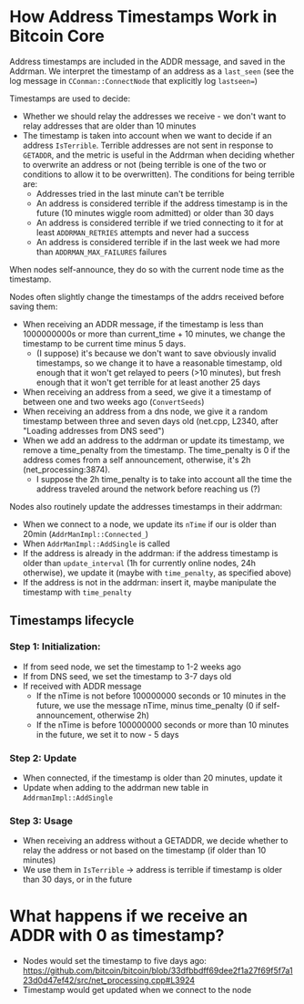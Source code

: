 <!-- desc: How address timestamps are initialized, updated, and used to evaluate freshness and "terribleness". -->
# How Address Timestamps Work in Bitcoin Core

Address timestamps are included in the ADDR message, and saved in the Addrman. We interpret the timestamp of an address as a `last_seen` (see the log message in `CConman::ConnectNode` that explicitly log `lastseen=`)

Timestamps are used to decide:
- Whether we should relay the addresses we receive - we don't want to relay addresses that are older than 10 minutes
- The timestamp is taken into account when we want to decide if an address `IsTerrible`. Terrible addresses are not sent in response to `GETADDR`, and the metric is useful in the Addrman when deciding whether to overwrite an address or not (being  terrible is one of the two or conditions to allow it to be overwritten). The conditions for being terrible are:
  - Addresses tried in the last minute can't be terrible
  - An address is considered terrible if the address timestamp is in the future (10 minutes wiggle room admitted) or older than 30 days
  - An address is considered terrible if we tried connecting to it for at least `ADDRMAN_RETRIES` attempts and never had a success
  - An address is considered terrible if in the last week we had more than `ADDRMAN_MAX_FAILURES` failures

When nodes self-announce, they do so with the current node time as the timestamp.

Nodes often slightly change the timestamps of the addrs received before saving them:
- When receiving an ADDR message, if the timestamp is less than 1000000000s or more than current_time + 10 minutes, we change the timestamp to be current time minus 5 days.
  - (I suppose) it's because we don't want to save obviously invalid timestamps, so we change it to have a reasonable timestamp, old enough that it won't get relayed to peers (>10 minutes), but fresh enough that it won't get terrible for at least another 25 days
- When receiving an address from a seed, we give it a timestamp of between one and two weeks ago (`ConvertSeeds`)
- When receiving an address from a dns node, we give it a random timestamp between three and seven days old (net.cpp, L2340, after "Loading addresses from DNS seed")
- When we add an address to the addrman or update its timestamp, we remove a time_penalty from the timestamp. The time_penalty is 0 if the address comes from a self announcement, otherwise, it's 2h (net_processing:3874).
  - I suppose the 2h time_penalty is to take into account all the time the address traveled around the network before reaching us (?)

Nodes also routinely update the addresses timestamps in their addrman:
- When we connect to a node, we update its `nTime` if our is older than 20min (`AddrManImpl::Connected_`)
- When `AddrManImpl::AddSingle` is called
- If the address is already in the addrman: if the address timestamp is older than `update_interval` (1h for currently online nodes, 24h otherwise), we update it (maybe with `time_penalty`, as specified above)
- If the address is not in the addrman: insert it, maybe manipulate the timestamp with `time_penalty`

## Timestamps lifecycle

### Step 1: Initialization:
- If from seed node, we set the timestamp to 1-2 weeks ago
- If from DNS seed, we set the timestamp to 3-7 days old
- If received with ADDR message
  - If the nTime is not before 100000000 seconds or 10 minutes in the future, we use the message nTime, minus time_penalty (0 if self-announcement, otherwise 2h)
  - If the nTime is before 100000000 seconds or more than 10 minutes in the future, we set it to now - 5 days

### Step 2: Update
- When connected, if the timestamp is older than 20 minutes, update it
- Update when adding to the addrman new table in `AddrmanImpl::AddSingle`

### Step 3: Usage
- When receiving an address without a GETADDR, we decide whether to relay the address or not based on the timestamp (if older than 10 minutes)
- We use them in `IsTerrible` -> address is terrible if timestamp is older than 30 days, or in the future


# What happens if we receive an ADDR with 0 as timestamp?
- Nodes would set the timestamp to five days ago: https://github.com/bitcoin/bitcoin/blob/33dfbbdff69dee2f1a27f69f5f7a123d0d47ef42/src/net_processing.cpp#L3924
- Timestamp would get updated when we connect to the node


